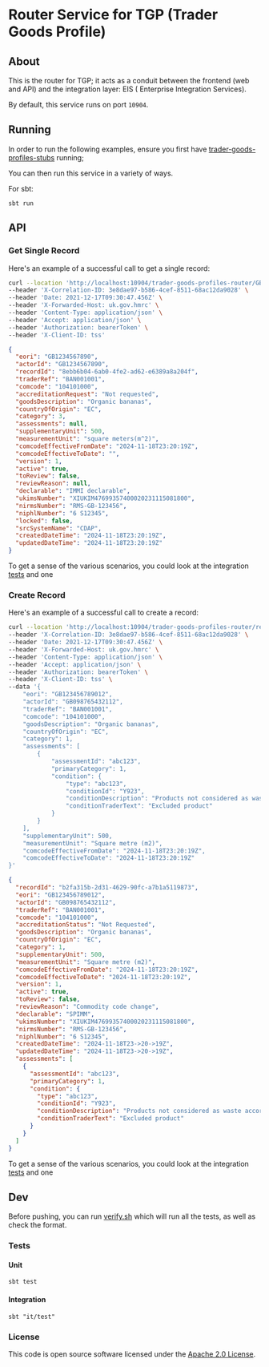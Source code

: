 
# Router Service for TGP (Trader Goods Profile)

## About

This is the router for TGP; it acts as a conduit between the frontend (web and API) and the integration layer: EIS (
Enterprise Integration Services).

By default, this service runs on port `10904`.

## Running

In order to run the following examples, ensure you first have [trader-goods-profiles-stubs](https://github.com/hmrc/trader-goods-profiles-stubs) running;


You can then run this service in a variety of ways.

For sbt:

``` 
sbt run
```


## API

### Get Single Record

Here's an example of a successful call to get a single record:

```bash
curl --location 'http://localhost:10904/trader-goods-profiles-router/GB123456789001/records/8ebb6b04-6ab0-4fe2-ad62-e6389a8a204f' \
--header 'X-Correlation-ID: 3e8dae97-b586-4cef-8511-68ac12da9028' \
--header 'Date: 2021-12-17T09:30:47.456Z' \
--header 'X-Forwarded-Host: uk.gov.hmrc' \
--header 'Content-Type: application/json' \
--header 'Accept: application/json' \
--header 'Authorization: bearerToken' \
--header 'X-Client-ID: tss'
```

```json
{
  "eori": "GB1234567890",
  "actorId": "GB1234567890",
  "recordId": "8ebb6b04-6ab0-4fe2-ad62-e6389a8a204f",
  "traderRef": "BAN001001",
  "comcode": "104101000",
  "accreditationRequest": "Not requested",
  "goodsDescription": "Organic bananas",
  "countryOfOrigin": "EC",
  "category": 3,
  "assessments": null,
  "supplementaryUnit": 500,
  "measurementUnit": "square meters(m^2)",
  "comcodeEffectiveFromDate": "2024-11-18T23:20:19Z",
  "comcodeEffectiveToDate": "",
  "version": 1,
  "active": true,
  "toReview": false,
  "reviewReason": null,
  "declarable": "IMMI declarable",
  "ukimsNumber": "XIUKIM47699357400020231115081800",
  "nirmsNumber": "RMS-GB-123456",
  "niphlNumber": "6 S12345",
  "locked": false,
  "srcSystemName": "CDAP",
  "createdDateTime": "2024-11-18T23:20:19Z",
  "updatedDateTime": "2024-11-18T23:20:19Z"
}
```

To get a sense of the various scenarios, you could look at the integration [tests](it/test/uk/gov/hmrc/tradergoodsprofilesrouter/GetSingleRecordIntegrationSpec.scala) and one

### Create Record

Here's an example of a successful call to create a record:

```bash
curl --location 'http://localhost:10904/trader-goods-profiles-router/records' \
--header 'X-Correlation-ID: 3e8dae97-b586-4cef-8511-68ac12da9028' \
--header 'Date: 2021-12-17T09:30:47.456Z' \
--header 'X-Forwarded-Host: uk.gov.hmrc' \
--header 'Content-Type: application/json' \
--header 'Accept: application/json' \
--header 'Authorization: bearerToken' \
--header 'X-Client-ID: tss' \
--data '{
    "eori": "GB123456789012",
    "actorId": "GB098765432112",
    "traderRef": "BAN001001",
    "comcode": "104101000",
    "goodsDescription": "Organic bananas",
    "countryOfOrigin": "EC",
    "category": 1,
    "assessments": [
        {
            "assessmentId": "abc123",
            "primaryCategory": 1,
            "condition": {
                "type": "abc123",
                "conditionId": "Y923",
                "conditionDescription": "Products not considered as waste according to Regulation (EC) No 1013/2006 as retained in UK law",
                "conditionTraderText": "Excluded product"
            }
        }
    ],
    "supplementaryUnit": 500,
    "measurementUnit": "Square metre (m2)",
    "comcodeEffectiveFromDate": "2024-11-18T23:20:19Z",
    "comcodeEffectiveToDate": "2024-11-18T23:20:19Z"
}'

```

```json
{
  "recordId": "b2fa315b-2d31-4629-90fc-a7b1a5119873",
  "eori": "GB123456789012",
  "actorId": "GB098765432112",
  "traderRef": "BAN001001",
  "comcode": "104101000",
  "accreditationStatus": "Not Requested",
  "goodsDescription": "Organic bananas",
  "countryOfOrigin": "EC",
  "category": 1,
  "supplementaryUnit": 500,
  "measurementUnit": "Square metre (m2)",
  "comcodeEffectiveFromDate": "2024-11-18T23:20:19Z",
  "comcodeEffectiveToDate": "2024-11-18T23:20:19Z",
  "version": 1,
  "active": true,
  "toReview": false,
  "reviewReason": "Commodity code change",
  "declarable": "SPIMM",
  "ukimsNumber": "XIUKIM47699357400020231115081800",
  "nirmsNumber": "RMS-GB-123456",
  "niphlNumber": "6 S12345",
  "createdDateTime": "2024-11-18T23->20->19Z",
  "updatedDateTime": "2024-11-18T23->20->19Z",
  "assessments": [
    {
      "assessmentId": "abc123",
      "primaryCategory": 1,
      "condition": {
        "type": "abc123",
        "conditionId": "Y923",
        "conditionDescription": "Products not considered as waste according to Regulation (EC) No 1013/2006 as retained in UK law",
        "conditionTraderText": "Excluded product"
      }
    }
  ]
}
```

To get a sense of the various scenarios, you could look at the integration [tests](it/test/uk/gov/hmrc/tradergoodsprofilesrouter/CreateRecordIntegrationSpec.scala) and one

## Dev

Before pushing, you can run [verify.sh](./verify.sh) which will run all the tests, as well as check the format.

### Tests

#### Unit

```
sbt test
```

#### Integration

``` 
sbt "it/test"
```

### License

This code is open source software licensed under the [Apache 2.0 License]("http://www.apache.org/licenses/LICENSE-2.0.html").